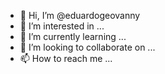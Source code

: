 - 👋 Hi, I’m @eduardogeovanny
- 👀 I’m interested in ...
- 🌱 I’m currently learning ...
- 💞️ I’m looking to collaborate on ...
- 📫 How to reach me ...

<!---
eduardogeovanny/eduardogeovanny is a ✨ special ✨ repository because its `README.md` (this file) appears on your GitHub profile.
You can click the Preview link to take a look at your changes.
--->

